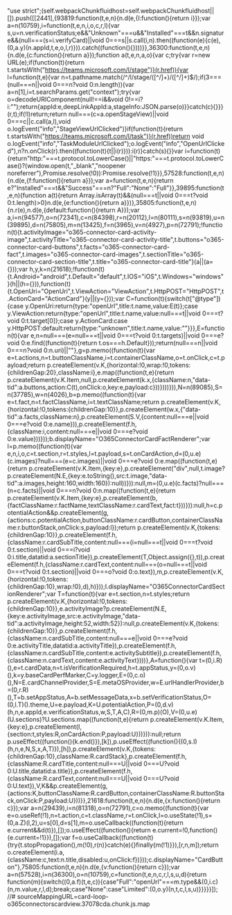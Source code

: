 "use strict";(self.webpackChunkfluidhost=self.webpackChunkfluidhost||[]).push([[2441],{93819:function(t,e,n){n.d(e,{I:function(){return i}});var a=n(10759),i=function(t,e,n,i,o,c,r,l){var s,u=n.verificationStatus;e&&"Unknown"===u&&"Installed"===t&&n.signature&&(null===(s=i.verifyCard)||void 0===s||s.call(i,n).then((function(e){c(e),(0,a.y)(n.appId,t,e,o,l,r)})).catch((function(){})))}},36300:function(t,e,n){n.d(e,{c:function(){return a}});function a(t,e,n,a,o){var c;try{var r=new URL(e);if(function(t){return t.startsWith("https://teams.microsoft.com/l/stage")}(r.href)){var l=function(t,e){var n=t.pathname.match(/^\/l\/stage\/([^/]+)\/([^/]+)$/);if(3===(null===n||void 0===n?void 0:n.length)){var a=n[1],i=t.searchParams.get("context");try{var o=decodeURIComponent(null!==i&&void 0!==i?i:"");return{appId:e,deepLinkAppId:a,stageInfo:JSON.parse(o)}}catch(c){}}}(r,t);if(!l)return;return null===(c=a.openStageView)||void 0===c||c.call(a,l),void o.logEvent("info","StageViewUrlClicked")}if(function(t){return t.startsWith("https://teams.microsoft.com/l/task")}(r.href))return void o.logEvent("info","TaskModuleUrlClicked");o.logEvent("info","OpenUrlClicked"),n?n.onClick(r).then((function(t){t||i(r)})):i(r)}catch(s){}}var i=function(t){return"http:"===t.protocol.toLowerCase()||"https:"===t.protocol.toLowerCase()?(window.open(t,"_blank","noopener noreferrer"),Promise.resolve(!0)):Promise.resolve(!1)}},57528:function(t,e,n){n.d(e,{f:function(){return a}});var a=function(t,e,n){return e?"Installed"===t&&"Success"===n?"Full":"None":"Full"}},39895:function(t,e,n){function a(t){return Array.isArray(t)&&(null===t||void 0===t?void 0:t.length)>0}n.d(e,{e:function(){return a}})},35805:function(t,e,n){n.r(e),n.d(e,{default:function(){return A}});var a,i=n(94577),o=n(72341),c=n(84398),r=n(20112),l=n(80111),s=n(93819),u=n(39895),d=n(75805),m=n(13425),f=n(3965),v=n(4927),p=n(72791);!function(t){t.activityImage="o365-connector-card-activity-image",t.activityTitle="o365-connector-card-activity-title",t.buttons="o365-connector-card-buttons",t.facts="o365-connector-card-fact",t.images="o365-connector-card-images",t.sectionTitle="o365-connector-card-section-title",t.title="o365-connector-card-title"}(a||(a={}));var h,y,k=n(21618);!function(t){t.Android="android",t.Default="default",t.IOS="iOS",t.Windows="windows"}(h||(h={})),function(t){t.OpenUri="OpenUri",t.ViewAction="ViewAction",t.HttpPOST="HttpPOST",t.ActionCard="ActionCard"}(y||(y={}));var C=function(t){switch(t["@type"]){case y.OpenUri:return{type:"openUrl",title:t.name,value:E(t)};case y.ViewAction:return{type:"openUrl",title:t.name,value:null===t||void 0===t?void 0:t.target[0]};case y.ActionCard:case y.HttpPOST:default:return{type:"unknown",title:t.name,value:""}}},E=function(t){var e,n=null===(e=null===t||void 0===t?void 0:t.targets)||void 0===e?void 0:e.find((function(t){return t.os===h.Default}));return(null===n||void 0===n?void 0:n.uri)||""},g=p.memo((function(t){var e=t.actions,n=t.buttonClassName,i=t.containerClassName,o=t.onClick,c=t.payload;return p.createElement(v.K,{horizontal:!0,wrap:!0,tokens:{childrenGap:20},className:i},e.map((function(t,e){return p.createElement(v.K.Item,null,p.createElement(k.x,{className:n,"data-tid":a.buttons,action:C(t),onClick:o,key:e,payload:c}))})))})),N=n(89085),S=n(37785),w=n(4026),b=p.memo((function(t){var e=t.fact,n=t.factClassName,i=t.textClassName;return p.createElement(v.K,{horizontal:!0,tokens:{childrenGap:10}},p.createElement(w.x,{"data-tid":a.facts,className:n},p.createElement(S.V,{content:null===e||void 0===e?void 0:e.name})),p.createElement(f.h,{className:i,content:null===e||void 0===e?void 0:e.value}))}));b.displayName="O365ConnectorCardFactRenderer";var I=p.memo((function(t){var e,n,i,o,c=t.section,r=t.styles,l=t.payload,s=t.onCardAction,d=(0,u.e)(c.images)?null===(e=c.images)||void 0===e?void 0:e.map((function(t,e){return p.createElement(v.K.Item,{key:e},p.createElement("div",null,t.image?p.createElement(N.E,{key:e.toString(),src:t.image,"data-tid":a.images,height:160,width:160}):null))})):null,m=(0,u.e)(c.facts)?null===(n=c.facts)||void 0===n?void 0:n.map((function(t,e){return p.createElement(v.K.Item,{key:e},p.createElement(b,{factClassName:r.factName,textClassName:r.cardText,fact:t}))})):null,h=c.potentialAction&&p.createElement(g,{actions:c.potentialAction,buttonClassName:r.cardButton,containerClassName:r.buttonStack,onClick:s,payload:l});return p.createElement(v.K,{tokens:{childrenGap:10}},p.createElement(f.h,{className:r.cardSubTitle,content:null===(i=null===t||void 0===t?void 0:t.section)||void 0===i?void 0:i.title,datatid:a.sectionTitle}),p.createElement(T,Object.assign({},t)),p.createElement(f.h,{className:r.cardText,content:null===(o=null===t||void 0===t?void 0:t.section)||void 0===o?void 0:o.text}),m,p.createElement(v.K,{horizontal:!0,tokens:{childrenGap:10},wrap:!0},d),h)}));I.displayName="O365ConnectorCardSectionRenderer";var T=function(t){var e=t.section,n=t.styles;return p.createElement(v.K,{horizontal:!0,tokens:{childrenGap:10}},e.activityImage?p.createElement(N.E,{key:e.activityImage,src:e.activityImage,"data-tid":a.activityImage,height:52,width:52}):null,p.createElement(v.K,{tokens:{childrenGap:10}},p.createElement(f.h,{className:n.cardSubTitle,content:null===e||void 0===e?void 0:e.activityTitle,datatid:a.activityTitle}),p.createElement(f.h,{className:n.cardSubTitle,content:e.activitySubtitle}),p.createElement(f.h,{className:n.cardText,content:e.activityText})))},A=function(){var t=(0,i.R)(),e=t.cardData,n=t.isVerificationRequired,h=t.appStatus,y=(0,o.v)(),k=y.baseCardPerfMarker,C=y.logger,E=(0,c.o)(),N=E.cardChannelProvider,S=E.metaOSProvider,w=E.urlHandlerProvider,b=(0,r.R)(),T=b.setAppStatus,A=b.setMessageData,x=b.setVerificationStatus,O=(0,l.T)().theme,U=e.payload,K=U.potentialAction,P=(0,d.v)(h,n,e.appId,e.verificationStatus,w,S,T,A,C),R=(0,m.p)(O),V=(0,u.e)(U.sections)?U.sections.map((function(t,e){return p.createElement(v.K.Item,{key:e},p.createElement(I,{section:t,styles:R,onCardAction:P,payload:U}))})):null;return p.useEffect((function(){k.end()}),[k]),p.useEffect((function(){(0,s.I)(h,n,e,N,S,x,A,T)}),[h]),p.createElement(v.K,{tokens:{childrenGap:10},className:R.cardStack},p.createElement(f.h,{className:R.cardTitle,content:null===U||void 0===U?void 0:U.title,datatid:a.title}),p.createElement(f.h,{className:R.cardText,content:null===U||void 0===U?void 0:U.text}),V,K&&p.createElement(g,{actions:K,buttonClassName:R.cardButton,containerClassName:R.buttonStack,onClick:P,payload:U}))}},21618:function(t,e,n){n.d(e,{x:function(){return c}});var a=n(29439),i=n(81318),o=n(72791),c=o.memo((function(t){var e=o.useRef(!1),n=t.action,c=t.className,r=t.onClick,l=o.useState(!1),s=(0,a.Z)(l,2),u=s[0],d=s[1],m=o.useCallback((function(t){return e.current&&d(t)}),[]);o.useEffect((function(){return e.current=!0,function(){e.current=!1}}),[]);var f=o.useCallback((function(t){try{t.stopPropagation(),m(!0),r(n)}catch(e){}finally{m(!1)}}),[r,n,m]);return o.createElement(i.a,{className:c,text:n.title,disabled:u,onClick:f})}));c.displayName="CardButton"},75805:function(t,e,n){n.d(e,{v:function(){return c}});var a=n(57528),i=n(36300),o=n(10759),c=function(t,e,n,c,r,l,s,u,d){return function(m){switch((0,a.f)(t,e,c)){case"Full":"openUrl"===m.type&&(0,i.c)(n,m.value,r,l,d);break;case"None":case"Limited":(0,o.y)(n,t,c,l,s,u)}}}}}]);
//# sourceMappingURL=card-loop-o365connectorscardview.37078cda.chunk.js.map
